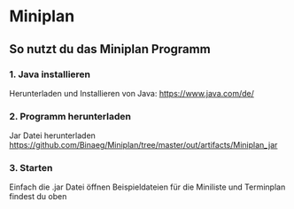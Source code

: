 # Miniplan

## So nutzt du das Miniplan Programm


### 1. Java installieren
Herunterladen und Installieren von Java:
https://www.java.com/de/

### 2. Programm herunterladen
Jar Datei herunterladen
https://github.com/Binaeg/Miniplan/tree/master/out/artifacts/Miniplan_jar

### 3. Starten
Einfach die .jar Datei öffnen
Beispieldateien für die Miniliste und Terminplan findest du oben
